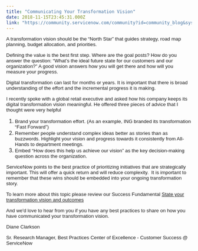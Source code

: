 ```yaml
---
title: "Communicating Your Transformation Vision"
date: 2018-11-15T23:45:31.000Z
link: "https://community.servicenow.com/community?id=community_blog&sys_id=17a6e5a9db3daf402737e15b8a96193b"
---
```

<p><span style="font-family: helvetica; font-size: 10pt;">A transformation vision should be the “North Star” that guides strategy, road map planning, budget allocation, and priorities.</span></p>
<p><span style="font-family: helvetica; font-size: 10pt;">Defining the value is the best first step. Where are the goal posts? How do you answer the question: “What’s the ideal future state for our customers and our organization?” A good vision answers how you will get there and how will you measure your progress.</span></p>
<p><span style="font-family: helvetica; font-size: 10pt;">Digital transformation can last for months or years. It is important that there is broad understanding of the effort and the incremental progress it is making.</span></p>
<p><span style="font-family: helvetica; font-size: 10pt;">I recently spoke with a global retail executive and asked how his company keeps its digital transformation vision meaningful. He offered three pieces of advice that I thought were very helpful</span></p>
<ol><li><span style="font-family: helvetica; font-size: 10pt;">Brand your transformation effort. (As an example, ING branded its transformation “Fast Forward”)</span></li><li><span style="font-family: helvetica; font-size: 10pt;">Remember people understand complex ideas better as stories than as buzzwords. Highlight your vision and progress towards it consistently from All-Hands to department meetings.</span></li><li><span style="font-family: helvetica; font-size: 10pt;">Embed “How does this help us achieve our vision” as the key decision-making question across the organization.</span></li></ol>
<p><span style="font-family: helvetica; font-size: 10pt;">ServiceNow points to the best practice of prioritizing initiatives that are strategically important. This will offer a quick return and will reduce complexity.  It is important to remember that these wins should be embedded into your ongoing transformation story.</span></p>
<p><span style="font-family: helvetica; font-size: 10pt;">To learn more about this topic please review our Success Fundamental <a href="https://www.servicenow.com/content/dam/servicenow-assets/public/en-us/doc-type/bp/subpillar1-vision.pptx" rel="nofollow">State your transformation vision and outcomes</a></span></p>
<p><span style="font-family: helvetica; font-size: 10pt;">And we&#39;d love to hear from you if you have any best practices to share on how you have communicated your transformation vision.</span></p>
<p><span style="font-family: helvetica; font-size: 10pt;">Diane Clarkson</span></p>
<p><span style="font-family: helvetica; font-size: 10pt;">Sr. Research Manager, Best Practices Center of Excellence - Customer Success &#64; ServiceNow</span></p>